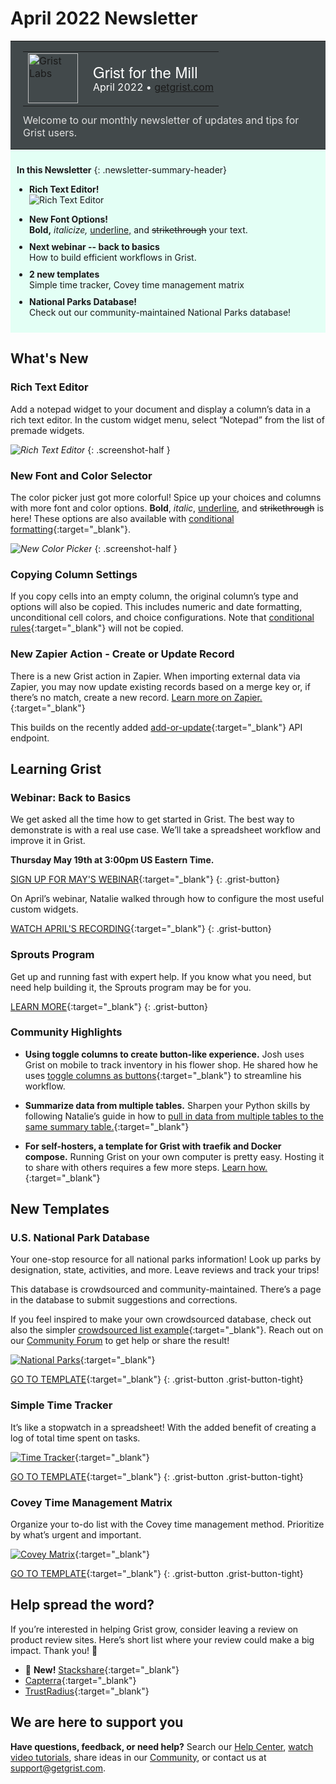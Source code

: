# April 2022 Newsletter

<style>
  /* restore some poorly overridden defaults */
  .newsletter-header .table {
    background-color: initial;
    border: initial;
  }
  .newsletter-header .table > tbody > tr > td {
    padding: initial;
    border: initial;
    vertical-align: initial;
  }
  .newsletter-header img.header-img {
    padding: initial;
    max-width: initial;
    display: initial;
    padding: initial;
    line-height: initial;
    background-color: initial;
    border: initial;
    border-radius: initial;
    margin: initial;
  }

  /* copy newsletter styles, with a prefix for sufficient specificity */
  .newsletter-header .header {
    border: none;
    padding: 0;
    margin: 0;
  }
  .newsletter-header table > tbody > tr > td.header-image {
    width: 80px;
    padding-right: 16px;
  }
  .newsletter-header table > tbody > tr > td.header-text {
    background-color: #42494B;
    padding: 16px 20px;
  }
  .newsletter-header table.header-top {
    border: none;
    padding: 0;
    margin: 0;
    width: 100%;
  }
  .header-title {
    font-family: Helvetica Neue, Helvetica, Arial, sans-serif;
    font-size: 24px;
    line-height: 28px;
    color: #FFFFFF;
  }
  .header-month {
    color: #FFFFFF;
  }
  .header-welcome {
    margin-top: 12px;
    color: #FFFFFF;
  }
  .newsletter-summary {
    background-color: #e3fff5;
    margin: 0;
    padding: 10px;
  }
  .newsletter-summary-header {
    text-align: center;
    padding-bottom: 10px;
    border-bottom: 1px solid lightgrey;
  }
  .newsletter-summary ul {
    padding-left: 20px;
  }
  .newsletter-summary li {
    margin-bottom: 10px;
  }
  .newsletter-summary li p {
    margin: 0px
  }
</style>
<div class="newsletter-header">
<table class="header" cellpadding="0" cellspacing="0" border="0"><tr>
  <td class="header-text">
    <table class="header-top"><tr>
      <td class="header-image">
        <a href="https://www.getgrist.com">
          <img class="header-img" src="/images/newsletters/grist-labs.png" width="80" height="80" alt="Grist Labs" border="0">
        </a>
      </td>
      <td class="header-top-text">
        <div class="header-title">Grist for the Mill</div>
        <div class="header-month">April 2022
          &#8226; <a href="https://www.getgrist.com/">getgrist.com</a></div>
      </td>
    </tr></table>
    <div class="header-welcome" style="color: #e0e0e0;">
      Welcome to our monthly newsletter of updates and tips for Grist users.
    </div>
  </td>
</tr></table>
</div>

<div class="newsletter-summary row" markdown="1">

**In this Newsletter**
{: .newsletter-summary-header}

<div class="col-md-6" markdown="1">

* **Rich Text Editor!**

    ![Rich Text Editor](../images/newsletters/2022-04/rich-text-editor2.png)

</div>

<div class="col-md-6" markdown="1">

* **New Font Options!**

    **Bold,** *italicize,* <u>underline,</u> and <s>strikethrough</s> your text.

* **Next webinar -- back to basics**

    How to build efficient workflows in Grist.

* **2 new templates**

    Simple time tracker, Covey time management matrix

* **National Parks Database!**

    Check out our community-maintained National Parks database!

</div>

</div>

## What's New

### Rich Text Editor

Add a notepad widget to your document and display a column’s data in a rich text editor. In the custom widget menu, select “Notepad” from the list of premade widgets.

<span class="screenshot-large">*![Rich Text Editor](../images/newsletters/2022-04/rich-text-editor.png)*</span>
{: .screenshot-half }

### New Font and Color Selector

The color picker just got more colorful! Spice up your choices and columns with more font and color options. **Bold**, *italic*, <u>underline</u>, and <s>strikethrough</s> is here! These options are also available with [conditional formatting](https://support.getgrist.com/conditional-formatting/){:target="\_blank"}.

<span class="screenshot-large">*![New Color Picker](../images/newsletters/2022-04/new-color-picker.png)*</span>
{: .screenshot-half }

### Copying Column Settings

If you copy cells into an empty column, the original column’s type and options will also be copied. This includes numeric and date formatting, unconditional cell colors, and choice configurations. Note that [conditional rules](https://support.getgrist.com/conditional-formatting/){:target="\_blank"} will not be copied. 

### New Zapier Action - Create or Update Record

There is a new Grist action in Zapier. When importing external data via Zapier, you may now update existing records based on a merge key or, if there’s no match, create a new record. [Learn more on Zapier.](https://zapier.com/apps/grist/integrations){:target="\_blank"}

This builds on the recently added [add-or-update](https://support.getgrist.com/api/#tag/records/paths/~1docs~1{docId}~1tables~1{tableId}~1records/put){:target="\_blank"} API endpoint.


## Learning Grist

### Webinar: Back to Basics

We get asked all the time how to get started in Grist. The best way to demonstrate is with a real use case. We’ll take a spreadsheet workflow and improve it in Grist. 

**Thursday May 19th at 3:00pm US Eastern Time.**

[SIGN UP FOR MAY'S WEBINAR](https://www.getgrist.com/learn-grist-webinar/){:target="\_blank"}
{: .grist-button}

On April’s webinar, Natalie walked through how to configure the most useful custom widgets.

[WATCH APRIL'S RECORDING](https://www.youtube.com/watch?v=zNLHX_ezY50){:target="\_blank"}
{: .grist-button}

### Sprouts Program

Get up and running fast with expert help. If you know what you need, but need help building it, the Sprouts program may be for you.

[LEARN MORE](https://www.getgrist.com/sprouts-program/){:target="\_blank"}
{: .grist-button}

### Community Highlights

* **Using toggle columns to create button-like experience.** Josh uses Grist on mobile to track inventory in his flower shop. He shared how he uses [toggle columns as buttons](https://community.getgrist.com/t/multi-option-toggle-buttons/){:target="\_blank"} to streamline his workflow.

* **Summarize data from multiple tables.** Sharpen your Python skills by following Natalie’s guide in how to [pull in data from multiple tables to the same summary table.](https://community.getgrist.com/t/summary-table-with-content-from-multiple-tables/){:target="\_blank"}

* **For self-hosters, a template for Grist with traefik and Docker compose.** Running Grist on your own computer is pretty easy. Hosting it to share with others requires a few more steps. [Learn how.](https://community.getgrist.com/t/a-template-for-self-hosting-grist-with-traefik-and-docker-compose/){:target="\_blank"}

## New Templates

### U.S. National Park Database

Your one-stop resource for all national parks information! Look up parks by designation, state, activities, and more. Leave reviews and track your trips!

This database is crowdsourced and community-maintained. There’s a page in the database to submit suggestions and corrections. 

If you feel inspired to make your own crowdsourced database, check out also the simpler [crowdsourced list example](https://templates.getgrist.com/dKztiPYamcCp/Crowdsourced-List){:target="\_blank"}. Reach out on our [Community Forum](https://community.getgrist.com/) to get help or share the result!


[![National Parks](../images/newsletters/2022-04/national-parks.png)](https://templates.getgrist.com/4TRbjZXSPtR5/US-National-Park-Database){:target="\_blank"}

[GO TO TEMPLATE](https://templates.getgrist.com/4TRbjZXSPtR5/US-National-Park-Database){:target="\_blank"}
{: .grist-button .grist-button-tight}

### Simple Time Tracker

It’s like a stopwatch in a spreadsheet! With the added benefit of creating a log of total time spent on tasks.

[![Time Tracker](../images/newsletters/2022-04/time-tracker.png)](https://templates.getgrist.com/np7TVHmuvFcH/Simple-Time-Tracker/){:target="\_blank"}

[GO TO TEMPLATE](https://templates.getgrist.com/np7TVHmuvFcH/Simple-Time-Tracker/){:target="\_blank"}
{: .grist-button .grist-button-tight}

### Covey Time Management Matrix

Organize your to-do list with the Covey time management method. Prioritize by what’s urgent and important.

[![Covey Matrix](../images/newsletters/2022-04/covey-management.png)](https://templates.getgrist.com/3y8XiowkYKFA/Covey-Time-Management-Matrix/){:target="\_blank"}

[GO TO TEMPLATE](https://templates.getgrist.com/3y8XiowkYKFA/Covey-Time-Management-Matrix/){:target="\_blank"}
{: .grist-button .grist-button-tight}

## Help spread the word?
If you’re interested in helping Grist grow, consider leaving a review on product review sites. Here’s  short list where your review could make a big impact. Thank you! 🙏


* 🌟 **New!** [Stackshare](https://stackshare.io/getgrist){:target="\_blank"}
* [Capterra](https://www.capterra.com/p/232821/Grist/){:target="\_blank"}
* [TrustRadius](https://www.trustradius.com/products/grist/){:target="\_blank"}

## We are here to support you

**Have questions, feedback, or need help?** Search our [Help Center](../index.md), [watch video
tutorials](https://www.youtube.com/channel/UCx0ioQrrC-bIrkmZ7ZULr0g/playlists), share ideas in our
[Community](https://community.getgrist.com), or contact us at <support@getgrist.com>.
